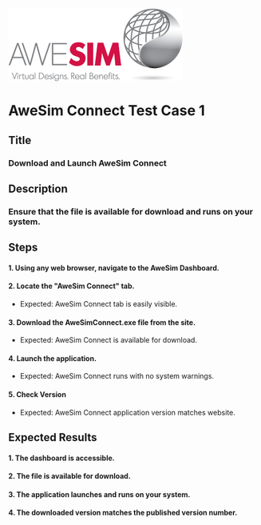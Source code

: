 ![AweSim](../img/awesim-small.png)

# AweSim Connect Test Case 1

## Title

### Download and Launch AweSim Connect

## Description

### Ensure that the file is available for download and runs on your system.

## Steps

#### 1. Using any web browser, navigate to the AweSim Dashboard.
#### 2. Locate the "AweSim Connect" tab.

* Expected: AweSim Connect tab is easily visible.

#### 3. Download the AweSimConnect.exe file from the site.

* Expected: AweSim Connect is available for download.

#### 4. Launch the application.

* Expected: AweSim Connect runs with no system warnings.

#### 5. Check Version

* Expected: AweSim Connect application version matches website.

## Expected Results

#### 1. The dashboard is accessible.
#### 2. The file is available for download.
#### 3. The application launches and runs on your system.
#### 4. The downloaded version matches the published version number.
